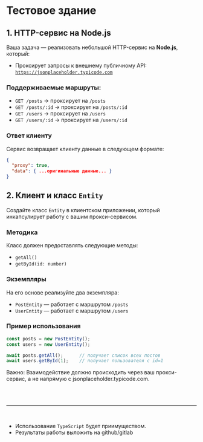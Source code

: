 # Тестовое здание

## 1. HTTP-сервис на **Node.js**

Ваша задача — реализовать небольшой HTTP-сервис на **Node.js**, который:

- Проксирует запросы к внешнему публичному API:  
  [`https://jsonplaceholder.typicode.com`](https://jsonplaceholder.typicode.com)

### Поддерживаемые маршруты:

- `GET /posts` → проксирует на `/posts`
- `GET /posts/:id` → проксирует на `/posts/:id`
- `GET /users` → проксирует на `/users`
- `GET /users/:id` → проксирует на `/users/:id`

### Ответ клиенту

Сервис возвращает клиенту данные в следующем формате:
```json
{
  "proxy": true,
  "data": { ...оригинальные данные... }
}
```

## 2. Клиент и класс `Entity`

Создайте класс `Entity` в клиентском приложении, который инкапсулирует работу с вашим прокси-сервисом.

### Методика

Класс должен предоставлять следующие методы:

- `getAll()`
- `getById(id: number)`

### Экземпляры

На его основе реализуйте два экземпляра:

- `PostEntity` — работает с маршрутом `/posts`
- `UserEntity` — работает с маршрутом `/users`

### Пример использования

```ts
const posts = new PostEntity();
const users = new UserEntity();

await posts.getAll();      // получает список всех постов
await users.getById(1);    // получает пользователя с id=1
```


Важно:
Взаимодействие должно происходить через ваш прокси-сервис,
а не напрямую с jsonplaceholder.typicode.com.


<br><br>
__________

<br>

- Использование `TypeScript` будет приимуществом.
- Результаты работы выложить на github/gitlab
